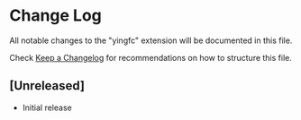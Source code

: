 # Change Log

All notable changes to the "yingfc" extension will be documented in this file.

Check [Keep a Changelog](http://keepachangelog.com/) for recommendations on how to structure this file.

## [Unreleased]

- Initial release
